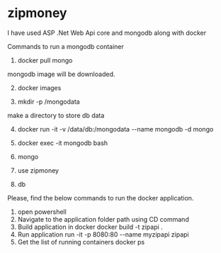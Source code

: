 # zipmoney

I have used ASP .Net Web Api core and mongodb along with docker



Commands to run a mongodb container

1. docker pull mongo

mongodb image will be downloaded.

2. docker images

3. mkdir -p /mongodata

make a directory to store db data

4. docker run -it -v /data/db:/mongodata --name mongodb -d mongo

5. docker exec -it mongodb bash

6. mongo

7. use zipmoney

8. db
​



Please, find the below commands to run the docker application.

1. open powershell
2. Navigate to the application folder path using CD command
3. Build application in docker
        docker build -t zipapi .
4. Run application
        run -it -p 8080:80 --name myzipapi zipapi
5. Get the list of running containers
        docker ps
